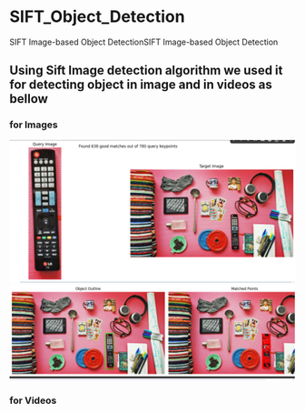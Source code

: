 # SIFT_Object_Detection
SIFT Image-based Object DetectionSIFT Image-based Object Detection

## Using Sift Image detection algorithm we used it for detecting object in image and in videos as bellow 
### for Images 
![before](before.png)
![After_detection](after.png)
### for Videos 
